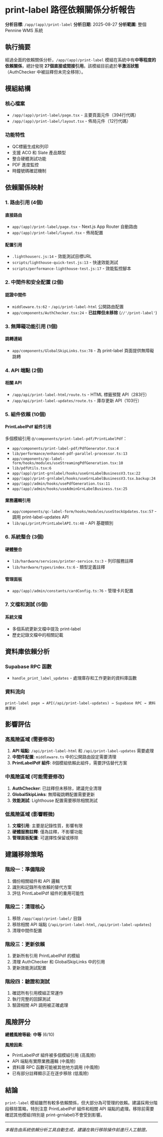 # print-label 路徑依賴關係分析報告

**分析目標**: `/app/(app)/print-label`
**分析日期**: 2025-08-27
**分析範圍**: 整個 Pennine WMS 系統

## 執行摘要

經過全面的依賴關係分析，`/app/(app)/print-label` 模組在系統中有**中等程度的依賴關係**，總計發現 **27個直接或間接引用**。該模組目前處於**半激活狀態**（AuthChecker 中被註釋但未完全移除）。

## 模組結構

### 核心檔案
- `/app/(app)/print-label/page.tsx` - 主要頁面元件（394行代碼）
- `/app/(app)/print-label/layout.tsx` - 佈局元件（12行代碼）

### 功能特性
- QC標籤生成和列印
- 支援 ACO 和 Slate 產品類型
- 整合硬體測試功能
- PDF 進度監控
- 時鐘號碼確認機制

## 依賴關係映射

### 1. 路由引用 (4個)

#### 直接路由
- `app/(app)/print-label/page.tsx` - Next.js App Router 自動路由
- `app/(app)/print-label/layout.tsx` - 佈局配置

#### 配置引用
- `.lighthouserc.js:14` - 效能測試目標URL
- `scripts/lighthouse-quick-test.js:13` - 快速效能測試
- `scripts/performance-lighthouse-test.js:17` - 效能監控腳本

### 2. 中間件和安全配置 (2個)

#### 認證中間件
- `middleware.ts:62` - `/api/print-label-html` 公開路由配置
- `app/components/AuthChecker.tsx:24` - **已註釋但未移除** (`//'/print-label'`)

### 3. 無障礙功能引用 (1個)

#### 跳轉連結
- `app/components/GlobalSkipLinks.tsx:78` - 為 print-label 頁面提供無障礙跳轉

### 4. API 端點 (2個)

#### 相關 API
- `/app/api/print-label-html/route.ts` - HTML 標籤預覽 API（283行）
- `/app/api/print-label-updates/route.ts` - 庫存更新 API（103行）

### 5. 組件依賴 (10個)

#### PrintLabelPdf 組件引用
多個模組引用 `@/components/print-label-pdf/PrintLabelPdf`：
- `app/components/print-label-pdf/PdfGenerator.tsx:4`
- `lib/performance/enhanced-pdf-parallel-processor.ts:13`
- `app/components/qc-label-form/hooks/modules/useStreamingPdfGeneration.tsx:10`
- `lib/pdfUtils.tsx:6`
- `app/(app)/print-grnlabel/hooks/useGrnLabelBusinessV3.tsx:22`
- `app/(app)/print-grnlabel/hooks/useGrnLabelBusinessV3.tsx.backup:24`
- `app/(app)/admin/hooks/usePdfGeneration.tsx:11`
- `app/(app)/admin/hooks/useAdminGrnLabelBusiness.tsx:25`

#### 業務邏輯引用
- `app/components/qc-label-form/hooks/modules/useStockUpdates.tsx:57` - 調用 print-label-updates API
- `lib/api/print/PrintLabelAPI.ts:48` - API 基礎類別

### 6. 系統整合 (3個)

#### 硬體整合
- `lib/hardware/services/printer-service.ts:3` - 列印服務註釋
- `lib/hardware/types/index.ts:6` - 類型定義註釋

#### 管理面板
- `app/(app)/admin/constants/cardConfig.ts:76` - 管理卡片配置

### 7. 文檔和測試 (5個)

#### 系統文檔
- 多個系統更新文檔中提及 print-label
- 歷史記錄文檔中的相關記載

## 資料庫依賴分析

### Supabase RPC 函數
- `handle_print_label_updates` - 處理庫存和工作更新的資料庫函數

### 資料流向
```
print-label page → API(/api/print-label-updates) → Supabase RPC → 資料庫更新
```

## 影響評估

### 高風險區域 (需要修改)
1. **API 端點**: `/api/print-label-html` 和 `/api/print-label-updates` 需要處理
2. **中間件配置**: `middleware.ts` 中的公開路由設定需要清理
3. **PrintLabelPdf 組件**: 8個模組依賴此組件，需要評估替代方案

### 中風險區域 (可能需要修改)
1. **AuthChecker**: 已註釋但未移除，建議完全清理
2. **GlobalSkipLinks**: 無障礙跳轉配置需要更新
3. **效能測試**: Lighthouse 配置需要移除相關測試

### 低風險區域 (影響輕微)
1. **文檔引用**: 主要是記錄性質，影響有限
2. **硬體服務註釋**: 僅為註釋，不影響功能
3. **管理面板配置**: 可選擇性保留或移除

## 建議移除策略

### 階段一：準備階段
1. 備份相關組件和 API 邏輯
2. 識別和記錄所有依賴的替代方案
3. 評估 PrintLabelPdf 組件的重用可能性

### 階段二：清理核心
1. 移除 `/app/(app)/print-label/` 目錄
2. 移除相關 API 端點 (`/api/print-label-html`, `/api/print-label-updates`)
3. 清理中間件配置

### 階段三：更新依賴
1. 更新所有引用 PrintLabelPdf 的模組
2. 清理 AuthChecker 和 GlobalSkipLinks 中的引用
3. 更新效能測試配置

### 階段四：驗證和測試
1. 確認所有引用模組正常運作
2. 執行完整的回歸測試
3. 驗證相關 API 調用被正確處理

## 風險評分

**總體風險等級**: **中等** (6/10)

**風險因素**:
- PrintLabelPdf 組件被多個模組引用 (高風險)
- API 端點有實際業務邏輯 (中風險)  
- 資料庫 RPC 函數可能被其他地方調用 (中風險)
- 已有部分註釋顯示正在逐步移除 (低風險)

## 結論

`print-label` 模組雖然有較多依賴關係，但大部分為可管理的依賴。建議採用分階段移除策略，特別注意 PrintLabelPdf 組件和相關 API 端點的處理。移除前需要確認其他模組(特別是 print-grnlabel)不會受到影響。

---
*本報告由系統依賴分析工具自動生成，建議在執行移除操作前進行人工驗證。*